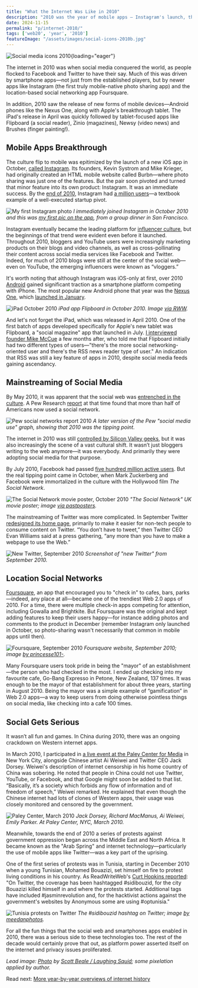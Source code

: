 ```yaml
---
title: "What the Internet Was Like in 2010"
description: "2010 was the year of mobile apps — Instagram's launch, the rise of Foursquare, the release of the iPad, and the rapid growth of Facebook and Twitter via apps. The internet also impacted political uprisings."
date: 2024-11-15
permalink: "p/internet-2010/"
tags: ['web20', 'year', '2010']
featureImage: "/assets/images/social-icons-2010b.jpg"
---
```


![Social media icons 2010](/assets/images/social-icons-2010b.jpg){loading="eager"}

The internet in 2010 was when social media conquered the world, as people flocked to Facebook and Twitter to have their say. Much of this was driven by smartphone apps—not just from the established players, but by newer apps like Instagram (the first truly mobile-native photo sharing app) and the location-based social networking app Foursquare. 

In addition, 2010 saw the release of new forms of mobile devices—Android phones like the Nexus One, along with Apple's breakthrough tablet. The iPad's release in April was quickly followed by tablet-focused apps like Flipboard (a social reader), Zinio (magazines), Newsy (video news) and Brushes (finger painting!).

## Mobile Apps Breakthrough

The culture flip to mobile was epitimized by the launch of a new iOS app in October, [called Instagram](/p/049-rww-mobile-summit-may2010/). Its founders, Kevin Systrom and Mike Krieger, had originally created an HTML mobile website called Burbn—where photo sharing was just one of the features. But the pair soon pivoted and turned that minor feature into its own product: Instagram. It was an immediate success. By the [end of 2010](https://web.archive.org/web/20101224151546/http://instagr.am/blog/3/instagram-one-million-users), Instagram had [a million users](https://web.archive.org/web/20101225085746/readwriteweb.com/archives/7_reasons_why_instagram_should_not_have_hit_1_mill.php)—a textbook example of a well-executed startup pivot.

![My first Instagram photo](/assets/images/IMG_5082.JPG)
*I immediately joined Instagram in October 2010 and this was [my first pic on the app](https://www.instagram.com/p/Coz3/), from a group dinner in San Francisco.*

Instagram eventually became the leading platform for [influencer culture](/p/050-meeting-new-york-times-2010/), but the beginnings of that trend were evident even before it launched. Throughout 2010, bloggers and YouTube users were increasingly marketing products on their blogs and video channels, as well as cross-pollinating their content across social media services like Facebook and Twitter. Indeed, for much of 2010 blogs were still at the center of the social web—even on YouTube, the emerging influencers were known as “vloggers.”

It's worth noting that although Instagram was iOS-only at first, over 2010 [Android](/p/037-googleplex-2009-rww-channels/) gained significant traction as a smartphone platform competing with iPhone. The most popular new Android phone that year was the [Nexus One](https://web.archive.org/web/20100712223051/http://www.readwriteweb.com/archives/ipad_nexus_one_best_of_the_web_2010.php), which [launched in January](https://web.archive.org/web/20100716001608/http://www.readwriteweb.com/archives/live_blog_googles_android_press_gathering.php). 

![iPad October 2010](/assets/images/flipboard_oct10d.jpg)
*iPad app Flipboard in October 2010. Image [via RWW](https://web.archive.org/web/20101009023835/http://www.readwriteweb.com/archives/how_flipboard_was_created_its_plans_beyond_ipad.php).*

And let's not forget the iPad, which was released in April 2010. One of the first batch of apps developed specifically for Apple's new tablet was Flipboard, a "social magazine" app that launched in July. [I interviewed founder Mike McCue](https://web.archive.org/web/20101009023835/http://www.readwriteweb.com/archives/how_flipboard_was_created_its_plans_beyond_ipad.php) a few months after, who told me that Flipboard initially had two different types of users—"there's the more social networking-oriented user and there's the RSS news reader type of user." An indication that RSS was still a key feature of apps in 2010, despite social media feeds gaining ascendancy.

## Mainstreaming of Social Media

By May 2010, it was apparent that the social web was [entrenched in the culture](/p/054-social-media-2010/). A Pew Research [report](https://web.archive.org/web/20191103054200/https://www.pewresearch.org/internet/three-technology-revolutions/) at that time found that more than half of Americans now used a social network.

![Pew social networks report 2010](/assets/images/pew-social-2010.png)
*A later version of the Pew "social media use" graph, showing that 2010 was the tipping point.*

The internet in 2010 was still [controlled by Silicon Valley geeks](/p/040-web20-big-tech-control-2009/), but it was also increasingly the scene of a vast cultural shift. It wasn’t just bloggers writing to the web anymore—it was everybody. And primarily they were adopting social media for that purpose.

By July 2010, Facebook had passed [five hundred million active users](https://web.archive.org/web/20100724045954/http://blog.facebook.com/blog.php?post=409753352130). But the real tipping point came in October, when Mark Zuckerberg and Facebook were immortalized in the culture with the Hollywood film *The Social Network*.

![The Social Network movie poster, October 2010](/assets/images/SocialNetwork_poster-2010.webp)
*"The Social Network" UK movie poster; image [via pastposters](https://pastposters.com/products/the-social-network-teaser-advance-version-original-quad-poster-movie-poster-jr-jh-teaser-1).*

The mainstreaming of Twitter was more complicated. In September Twitter [redesigned its home page](https://web.archive.org/web/20100918093035/http://www.readwriteweb.com/archives/twitter_aims_to_duplicate_youtube_success.php), primarily to make it easier for non-tech people to consume content on Twitter. “You don’t have to tweet,” then Twitter CEO Evan Williams said at a press gathering, “any more than you have to make a webpage to use the Web.”

![New Twitter, September 2010](/assets/images/newtwitter_rm1.jpg)
*Screenshot of "new Twitter" from September 2010.*

## Location Social Networks

[Foursquare](/p/foursquare-raps-by-the-go-bang-mayor/), an app that encouraged you to "check in" to cafes, bars, parks—indeed, any place at all—became one of the trendiest Web 2.0 apps of 2010. For a time, there were multiple check-in apps competing for attention, including Gowalla and Brightkite. But Foursquare was the original and kept adding features to keep their users happy—for instance adding photos and comments to the product in December (remember Instagram only launched in October, so photo-sharing wasn't necessarily that common in mobile apps until then).

![Foursquare, September 2010](/assets/images/4993176464_63729a8acf_b.jpg)
*Foursquare website, September 2010; image [by princesse101-](https://www.flickr.com/photos/35408975@N06/4993176464/).*

Many Foursquare users took pride in being the "mayor" of an establishment—the person who had checked in the most. I ended up checking into my favourite cafe, Go-Bang Expresso in Petone, New Zealand, 137 times. It was enough to be the mayor of that establishment for about three years, starting in August 2010. Being the mayor was a simple example of “gamification” in Web 2.0 apps—a way to keep users from doing otherwise pointless things on social media, like checking into a cafe 100 times.

## Social Gets Serious

It wasn’t all fun and games. In China during 2010, there was an ongoing crackdown on Western internet apps.

In March 2010, I participated in [a live event at the Paley Center for Media](/p/046-ai-weiwei-event-march-2010/) in New York City, alongside Chinese artist Ai Weiwei and Twitter CEO Jack Dorsey. Weiwei's description of internet censorship in his home country of China was sobering. He noted that people in China could not use Twitter, YouTube, or Facebook, and that Google might soon be added to that list. “Basically, it’s a society which forbids any flow of information and of freedom of speech,” Weiwei remarked. He explained that even though the Chinese internet had lots of clones of Western apps, their usage was closely monitored and censored by the government.

![Paley Center, March 2010](/assets/images/event-aiweiwei-2.jpg)
*Jack Dorsey, Richard MacManus, Ai Weiwei, Emily Parker. At Paley Center, NYC, March 2010.*

Meanwhile, towards the end of 2010 a series of protests against government oppression began across the Middle East and North Africa. It became known as the "Arab Spring" and internet technology—particularly the use of mobile apps like Twitter—was a key part of the uprising.

One of the first series of protests was in Tunisia, starting in December 2010 when a young Tunisian, Mohamed Bouazizi, set himself on fire to protest living conditions in his country. As ReadWriteWeb's [Curt Hopkins reported](https://web.archive.org/web/20110112225630/http://www.readwriteweb.com/archives/traditional_media_abandon_tunisia_to_twitter_youtu.php): "On Twitter, the coverage has been hashtagged #sidibouzid, for the city Bouazizi killed himself in and where the protests started. Additional tags have included #jasminrevolution and, for the hacktivist actions against the government's websites by Anonymous some are using #optunisia."

![Tunisia protests on Twitter](/assets/images/5334895674_9a74c33866_o.png)
*The #sidibouzid hashtag on Twitter; image [by meedanphotos](https://www.flickr.com/photos/meedan/5334895674).*

For all the fun things that the social web and smartphones apps enabled in 2010, there was a serious side to these technologies too. The rest of the decade would certainly prove that out, as platform power asserted itself on the internet and privacy issues proliferated.

*Lead image: [Photo](https://www.flickr.com/photos/laughingsquid/5018800588/) by [Scott Beale / Laughing Squid](http://laughingsquid.com/); some pixelation applied by author.*

Read next: [More year-by-year overviews of internet history](/year/)